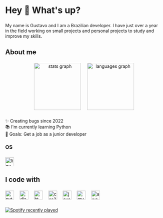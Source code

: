 <h1 align="left">Hey 👋 What's up?</h1>

###

<p align="left">My name is Gustavo and I am a Brazilian developer. I have just over a year in the field working on small projects and personal projects to study and improve my skills.</p>

###

<h2 align="left">About me</h2>

###

<div align="center">
  <img src="https://github-readme-stats.vercel.app/api?username=devgustavoalves&hide_title=false&hide_rank=false&show_icons=true&include_all_commits=true&count_private=true&disable_animations=false&theme=tokyonight&locale=en&hide_border=false&order=1" height="150" alt="stats graph"  />
  <img width="12" />
  <img src="https://github-readme-stats.vercel.app/api/top-langs?username=devgustavoalves&locale=en&hide_title=false&layout=compact&card_width=320&langs_count=5&theme=tokyonight&hide_border=false&order=2" height="150" alt="languages graph"  />
</div>

###

<p align="left">✨ Creating bugs since 2022<br>📚 I'm currently learning Python<br>🎯 Goals: Get a job as a junior developer</p>

<h3>OS</h3>

###

<div align="left">
<img src="https://img.shields.io/badge/Linux-FCC624?style=for-the-badge&logo=linux&logoColor=black" height="28" alt="linux-logo"/>
</div>




###

<h2 align="left">I code with</h2>

###

<div align="left">
  <img src="https://img.shields.io/badge/Python-3776AB?style=for-the-badge&logo=python&logoColor=white" height="28" alt="python-logo"  />
  <img width="10" />
  <img src="https://img.shields.io/badge/Django-092E20?style=for-the-badge&logo=django&logoColor=white" height="28" alt="django-logo"  />
  <img width="10" />
  <img src="https://img.shields.io/badge/HTML5-E34F26?style=for-the-badge&logo=html5&logoColor=white" height="28" alt="html5-logo"  />
  <img width="10" />
  <img src="https://img.shields.io/badge/CSS3-1572B6?style=for-the-badge&logo=css3&logoColor=white" height="28" alt="css3logo"  />
  <img width="10" />
  <img src="https://img.shields.io/badge/JavaScript-323330?style=for-the-badge&logo=javascript&logoColor=F7DF1E" height="28" alt="javascript-logo"  />
  <img width="10" />
  <img src="https://img.shields.io/badge/MySQL-00000F?style=for-the-badge&logo=mysql&logoColor=white" height="28" alt="mysql-logo"  />
  <img width="10" />
  <img src="https://img.shields.io/badge/Amazon_AWS-232F3E?style=for-the-badge&logo=amazon-aws&logoColor=white" height="28" alt="aws-logo"  />
</div>

###

<div align="left">
  <a href="https://open.spotify.com/user/325g177loejelmoi7mf5oxqsn">
    <img src="https://spotify-recently-played-readme.vercel.app/api?user=325g177loejelmoi7mf5oxqsn&count=5&unique=true" alt="Spotify recently played"  />
  </a>
</div>

###
